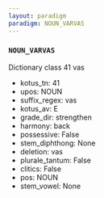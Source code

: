 ```yaml
---
layout: paradigm
paradigm: NOUN_VARVAS
---
```

### ` NOUN_VARVAS `

Dictionary class 41 vas
* kotus_tn: 41
* upos: NOUN
* suffix_regex: vas
* kotus_av: E
* grade_dir: strengthen
* harmony: back
* possessive: False
* stem_diphthong: None
* deletion: vas
* plurale_tantum: False
* clitics: False
* pos: NOUN
* stem_vowel: None

